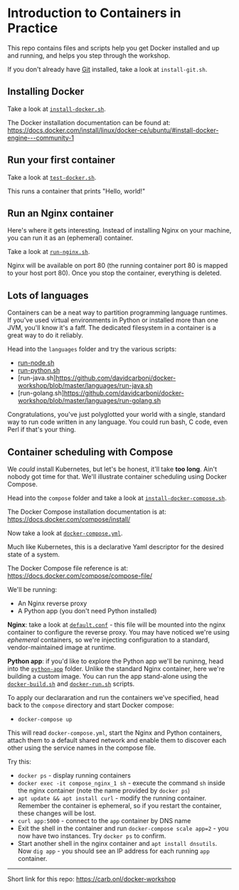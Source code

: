 # Introduction to Containers in Practice

This repo contains files and scripts help you get Docker installed and up and running, and helps you step through the workshop.

If you don't already have [Git](https://git-scm.com/) installed, take a look at `install-git.sh`.

## Installing Docker

Take a look at [`install-docker.sh`](https://github.com/davidcarboni/docker-workshop/blob/master/install-docker.sh). 

The Docker installation documentation can be found at: https://docs.docker.com/install/linux/docker-ce/ubuntu/#install-docker-engine---community-1

## Run your first container

Take a look at [`test-docker.sh`](https://github.com/davidcarboni/docker-workshop/blob/master/test-docker.sh).

This runs a container that prints "Hello, world!"

## Run an Nginx container

Here's where it gets interesting. Instead of installing Nginx on your machine, you can run it as an (ephemeral) container.

Take a look at [`run-nginx.sh`](https://github.com/davidcarboni/docker-workshop/blob/master/run-nginx.sh).

Nginx will be available on port 80 (the running container port 80 is mapped to your host port 80). Once you stop the container, everything is deleted.

## Lots of languages

Containers can be a neat way to partition programming language runtimes. If you've used virtual environments in Python or installed more than one JVM, you'll know it's a faff. The dedicated filesystem in a container is a great way to do it reliably.

Head into the `languages` folder and try the various scripts:

 * [run-node.sh](https://github.com/davidcarboni/docker-workshop/blob/master/languages/run-node.sh)
 * [run-python.sh](https://github.com/davidcarboni/docker-workshop/blob/master/languages/run-python.sh)
 * [run-java.sh]https://github.com/davidcarboni/docker-workshop/blob/master/languages/run-java.sh
 * [run-golang.sh]https://github.com/davidcarboni/docker-workshop/blob/master/languages/run-golang.sh

Congratulations, you've just polyglotted your world with a single, standard way to run code written in any language. You could run bash, C code, even Perl if that's your thing.

## Container scheduling with Compose

We *could* install Kubernetes, but let's be honest, it'll take **too long**. Ain't nobody got time for that. We'll illustrate container scheduling using Docker Compose.

Head into the `compose` folder and take a look at [`install-docker-compose.sh`](https://github.com/davidcarboni/docker-workshop/blob/master/compose/install-docker-compose.sh).

The Docker Compose installation documentation is at: https://docs.docker.com/compose/install/

Now take a look at [`docker-compose.yml`](https://github.com/davidcarboni/docker-workshop/blob/master/compose/docker-compose.yml).

Much like Kubernetes, this is a declarative Yaml descriptor for the desired state of a system. 

The Docker Compose file reference is at: https://docs.docker.com/compose/compose-file/

We'll be running:

 * An Nginx reverse proxy
 * A Python app (you don't need Python installed)

**Nginx**: take a look at [`default.conf`](https://github.com/davidcarboni/docker-workshop/blob/master/compose/default.conf) - this file will be mounted into the nginx container to configure the reverse proxy. You may have noticed we're using *ephemeral* containers, so we're injecting configuration to a standard, vendor-maintained image at runtime.

**Python app**: if you'd like to explore the Python app we'll be runinng, head into the [`python-app`](https://github.com/davidcarboni/docker-workshop/tree/master/compose/python-app) folder. Unlike the standard Nginx container, here we're building a custom image. You can run the app stand-alone using the [`docker-build.sh`](https://github.com/davidcarboni/docker-workshop/blob/master/compose/python-app/docker-build.sh) and [`docker-run.sh`](https://github.com/davidcarboni/docker-workshop/blob/master/compose/python-app/docker-run.sh) scripts.

To apply our declararation and run the containers we've specified, head back to the `compose` directory and start Docker compose:

 * `docker-compose up`

This will read `docker-compose.yml`, start the Nginx and Python containers, attach them to a default shared network and enable them to discover each other using the service names in the compose file.

Try this:
 * `docker ps` - display running containers
 * `docker exec -it compose_nginx_1 sh` - execute the command `sh` inside the nginx container (note the name provided by `docker ps`)
 * `apt update && apt install curl` - modify the running container. Remember the container is ephemeral, so if you restart the container, these changes will be lost.
 * `curl app:5000` - connect to the `app` container by DNS name 
 * Exit the shell in the container and run `docker-compose scale app=2` - you now have two instances. Try `docker ps` to confirm.
 * Start another shell in the nginx container and `apt install dnsutils`. Now `dig app` - you should see an IP address for each running `app` container.

----

Short link for this repo: https://carb.onl/docker-workshop 
